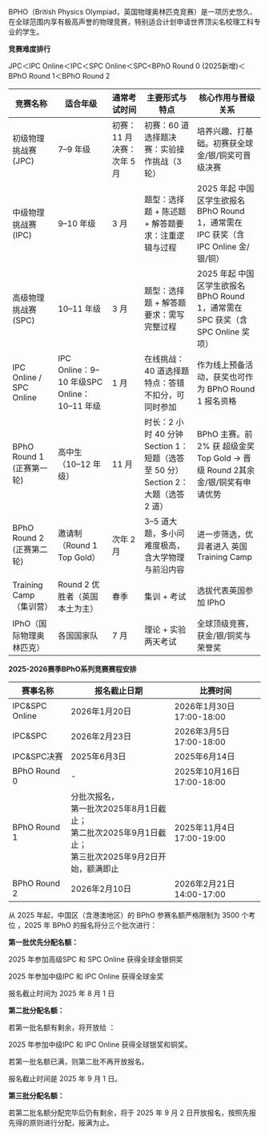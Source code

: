 BPHO（British Physics Olympiad，英国物理奥林匹克竞赛）是一项历史悠久、在全球范围内享有极高声誉的物理竞赛，特别适合计划申请世界顶尖名校理工科专业的学生。

**竞赛难度排行**

JPC＜IPC Online＜IPC＜SPC Online＜SPC<BPhO Round 0 (2025新增)＜BPhO Round 1＜BPhO Round 2

| 竞赛名称                    | 适合年级                                  | 通常考试时间           | 主要形式与特点                                                             | 核心作用与晋级关系                                                     |
| ----------------------- | ------------------------------------- | ---------------- | ------------------------------------------------------------------- | ------------------------------------------------------------- |
| 初级物理挑战赛 (JPC)           | 7–9 年级                                | 初赛：11 月决赛：次年 5 月 | 初赛：60 道选择题决赛：实验操作挑战（3 轮）                                            | 培养兴趣、打基础。初赛获全球金/银/铜奖可晋级决赛                                     |
| 中级物理挑战赛 (IPC)           | 9–10 年级                               | 3 月              | 题型：选择题 + 陈述题 + 解答题要求：注重逻辑与过程                                        | 2025 年起 中国区学生欲报名 BPhO Round 1，通常需在 IPC 获奖（含 IPC Online 金/银/铜） |
| 高级物理挑战赛 (SPC)           | 10–11 年级                              | 3 月              | 题型：选择题 + 解答题要求：需写完整过程                                               | 2025 年起 中国区学生欲报名 BPhO Round 1，通常需在 SPC 获奖（含 SPC Online 奖项）    |
| IPC Online / SPC Online | IPC Online：9–10 年级SPC Online：10–11 年级 | 1 月              | 在线挑战：40 道选择题特点：答错不扣分，可同时参加                                          | 作为线上预备活动，获奖也可作为 BPhO Round 1 报名资格                             |
| BPhO Round 1 (正赛第一轮)    | 高中生（10–12 年级）                         | 11 月             | 时长：2 小时 40 分钟  <br>Section 1：短题（选答至 50 分）  <br>Section 2：大题（选答 2 道） | BPhO 主赛。前 2% 获 超级金奖 Top Gold → 晋级 Round 2其余金/银/铜奖有申请优势        |
| BPhO Round 2 (正赛第二轮)    | 邀请制（Round 1 Top Gold）                 | 次年 2 月           | 3–5 道大题，多小问难度极高，含大学物理与前沿内容                                          | 进一步筛选，优异者进入 英国 Training Camp                                  |
| Training Camp（集训营）      | Round 2 优胜者（英国本土为主）                   | 春季               | 集训 + 考试                                                             | 选拔代表英国参加 IPhO                                                 |
| IPhO（国际物理奥林匹克）          | 各国国家队                                 | 7 月              | 理论 + 实验两天考试                                                         | 全球顶级竞赛，获金/银/铜奖与荣誉奖                                            |

**2025-2026赛季BPhO系列竞赛赛程安排**

| 赛事名称           | 报名截止日期                                                                       | 比赛时间                   |
| -------------- | ---------------------------------------------------------------------------- | ---------------------- |
| IPC&SPC Online | 2026年1月20日                                                                   | 2026年1月30日17:00-18:00  |
| IPC&SPC        | 2026年2月23日                                                                   | 2026年3月5日17:00-18:00   |
| IPC&SPC决赛      | 2025年6月3日                                                                    | 2025年6月14日             |
| BPhO Round 0   | -                                                                            | 2025年10月16日17:00-18:00 |
| BPhO Round 1   | 分批次报名，  <br>第一批次2025年8月1日截止；  <br>第二批次2025年9月1日截止；  <br>第三批次2025年9月2日开始，额满即止 | 2025年11月4日17:00-19:00  |
| BPhO Round 2   | 2026年2月10日                                                                   | 2026年2月21日14:00-17:00  |

从 2025 年起，中国区（含港澳地区）的 BPhO 参赛名额严格限制为 3500 个考位 ，2025 年 BPhO 的报名将分三个批次进行：

**第一批优先分配名额：**

2025 年参加高级SPC 和 SPC Online 获得全球金银铜奖

2025 年参加中级IPC 和 IPC Online 获得全球金奖

报名截止时间为 2025 年 8 月 1 日

**第二批分配名额：**

若第一批名额有剩余，将开放给 ：

2025 年参加中级IPC 和 IPC Online 获得全球银奖和铜奖。

若第一批名额已满，则第二批不再开放报名。

报名截止时间是 2025 年 9 月 1 日。

**第三批分配名额：**

若第二批名额分配完毕后仍有剩余，将于 2025 年 9 月 2 日开放报名，按照先报先得的原则进行分配，报满为止。